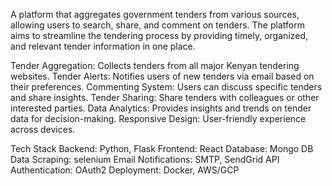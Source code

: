 A platform that aggregates government tenders from various sources, allowing users to search, share, and comment on tenders. The platform aims to streamline the tendering process by providing timely, organized, and relevant tender information in one place.

Tender Aggregation: Collects tenders from all major Kenyan tendering websites.
Tender Alerts: Notifies users of new tenders via email based on their preferences.
Commenting System: Users can discuss specific tenders and share insights.
Tender Sharing: Share tenders with colleagues or other interested parties.
Data Analytics: Provides insights and trends on tender data for decision-making.
Responsive Design: User-friendly experience across devices.


Tech Stack
Backend: Python, Flask
Frontend: React
Database: Mongo DB
Data Scraping: selenium
Email Notifications: SMTP, SendGrid API
Authentication: OAuth2
Deployment: Docker, AWS/GCP
